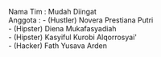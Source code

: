 Nama Tim : Mudah Diingat<br>
Anggota : - (Hustler) Novera Prestiana Putri<br>
          - (Hipster) Diena Mukafasyadiah<br>
          - (Hipster) Kasyiful Kurobi Alqorrosyai'<br>
          - (Hacker) Fath Yusava Arden<br>
